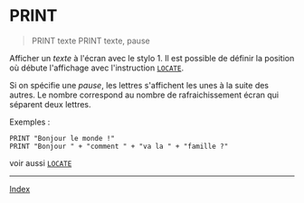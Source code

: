# PRINT

> PRINT texte
> PRINT texte, pause

Afficher un _texte_ à l'écran avec le stylo 1. Il est possible de définir la position où débute l'affichage avec l'instruction [`LOCATE`](ins.locate).

Si on spécifie une _pause_, les lettres s'affichent les unes à la suite des autres. Le nombre correspond au nombre de rafraichissement écran qui séparent deux lettres.

Exemples :

```
PRINT "Bonjour le monde !"
PRINT "Bonjour " + "comment " + "va la " + "famille ?"
```

voir aussi [`LOCATE`](ins.locate)

----

[Index](index)
